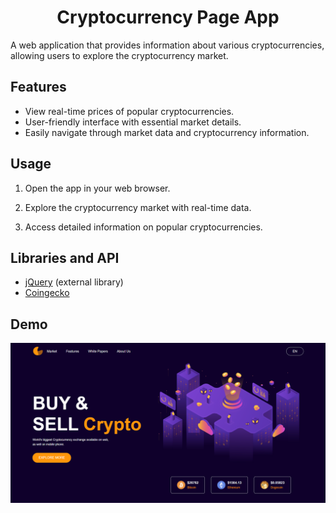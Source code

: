 # <h1 align="center">Cryptocurrency Page App</h1>

A web application that provides information about various cryptocurrencies, allowing users to explore the cryptocurrency market.

## Features

- View real-time prices of popular cryptocurrencies.
- User-friendly interface with essential market details.
- Easily navigate through market data and cryptocurrency information.

## Usage

1. Open the app in your web browser.

2. Explore the cryptocurrency market with real-time data.

3. Access detailed information on popular cryptocurrencies.

## Libraries and API
- [jQuery](https://releases.jquery.com/) (external library)
- [Coingecko](https://www.coingecko.com/)

## Demo

<p align="center">
  <img src="images/demo.png" alt="App Screenshot">
</p>
